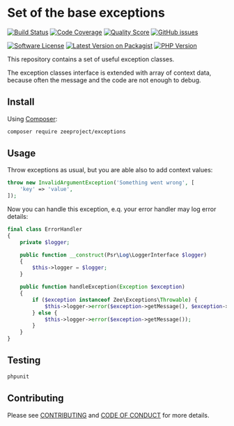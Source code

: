 # Set of the base exceptions

[![Build Status][ico-travis]][link-travis]
[![Code Coverage][ico-scrutinizer]][link-scrutinizer]
[![Quality Score][ico-code-quality]][link-code-quality]
[![GitHub issues][ico-issues]][link-issues]

[![Software License][ico-license]][link-license]
[![Latest Version on Packagist][ico-version]][link-packagist]
[![PHP Version][ico-php-version]][link-github]

This repository contains a set of useful exception classes.

The exception classes interface is extended with array of context data,
because often the message and the code are not enough to debug. 

## Install

Using [Composer](https://getcomposer.org):

```bash
composer require zeeproject/exceptions
```

## Usage

Throw exceptions as usual, but you are able also to add context values:

~~~php
throw new InvalidArgumentException('Something went wrong', [
    'key' => 'value',
]);
~~~

Now you can handle this exception, e.q. your error handler may log error details:

~~~php
final class ErrorHandler
{
    private $logger;

    public function __construct(Psr\Log\LoggerInterface $logger)
    {
        $this->logger = $logger;
    }

    public function handleException(Exception $exception)
    {
        if ($exception instanceof Zee\Exceptions\Throwable) {
            $this->logger->error($exception->getMessage(), $exception->getContext());
        } else {
            $this->logger->error($exception->getMessage());
        }
    }
}
~~~

## Testing

```bash
phpunit
```

## Contributing

Please see [CONTRIBUTING](CONTRIBUTING.md) and [CODE OF CONDUCT](CODE_OF_CONDUCT.md) for more details.

[ico-version]: https://img.shields.io/packagist/v/zeeproject/exceptions.svg?style=for-the-badge&label=Latest
[ico-php-version]: https://img.shields.io/packagist/php-v/zeeproject/exceptions.svg?style=for-the-badge
[ico-license]: https://img.shields.io/badge/License-BSD%202--Clause-blue.svg?style=for-the-badge
[ico-issues]: https://img.shields.io/github/issues/zee/exceptions.svg?style=for-the-badge&logo=github
[ico-travis]: https://img.shields.io/travis/zee/exceptions.svg?style=for-the-badge&logo=travis
[ico-scrutinizer]: https://img.shields.io/scrutinizer/coverage/g/zee/exceptions.svg?style=for-the-badge&logo=scrutinizer
[ico-code-quality]: https://img.shields.io/scrutinizer/g/zee/exceptions.svg?style=for-the-badge&logo=scrutinizer

[link-packagist]: https://packagist.org/packages/zeeproject/exceptions
[link-github]: https://github.com/zee/exceptions
[link-issues]: https://github.com/zee/exceptions/issues
[link-license]: LICENSE
[link-travis]: https://travis-ci.org/zee/exceptions
[link-scrutinizer]: https://scrutinizer-ci.com/g/zee/exceptions/code-structure
[link-code-quality]: https://scrutinizer-ci.com/g/zee/exceptions

